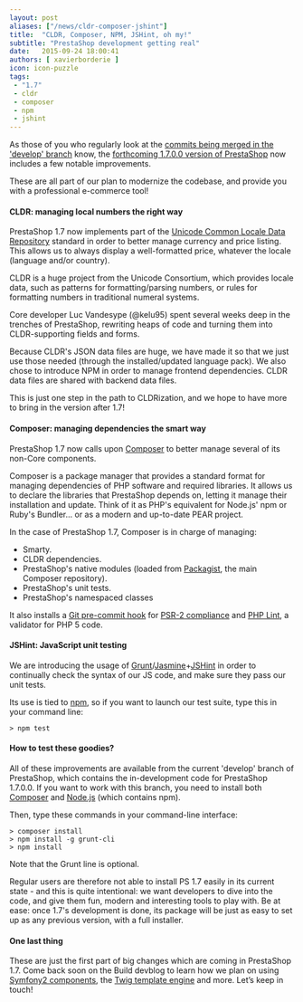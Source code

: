 ```yaml
---
layout: post
aliases: ["/news/cldr-composer-jshint"]
title:  "CLDR, Composer, NPM, JSHint, oh my!"
subtitle: "PrestaShop development getting real"
date:   2015-09-24 18:00:41
authors: [ xavierborderie ]
icon: icon-puzzle
tags:
 - "1.7"
 - cldr
 - composer
 - npm
 - jshint
---
```


As those of you who regularly look at the [commits being merged in the 'develop' branch](https://github.com/PrestaShop/PrestaShop/commits/develop) know, the [forthcoming 1.7.0.0 version of PrestaShop](http://build.prestashop.com/news/version-1-7-0-0-is-underway/) now includes a few notable improvements.

These are all part of our plan to modernize the codebase, and provide you with a professional e-commerce tool!


#### CLDR: managing local numbers the right way

PrestaShop 1.7 now implements part of the [Unicode Common Locale Data Repository](http://cldr.unicode.org/) standard in order to better manage currency and price listing. This allows us to always display a well-formatted price, whatever the locale (language and/or country).

CLDR is a huge project from the Unicode Consortium, which provides locale data, such as patterns for formatting/parsing numbers, or rules for formatting numbers in traditional numeral systems.

Core developer Luc Vandesype (@kelu95) spent several weeks deep in the trenches of PrestaShop, rewriting heaps of code and turning them into CLDR-supporting fields and forms.

Because CLDR's JSON data files are huge, we have made it so that we just use those needed (through the installed/updated language pack).
We also chose to introduce NPM in order to manage frontend dependencies. CLDR data files are shared with backend data files.

This is just one step in the path to CLDRization, and we hope to have more to bring in the version after 1.7!


#### Composer: managing dependencies the smart way

PrestaShop 1.7 now calls upon [Composer](https://getcomposer.org/) to better manage several of its non-Core components.

Composer is a package manager that provides a standard format for managing dependencies of PHP software and required libraries. It allows us to declare the libraries that PrestaShop depends on, letting it manage their installation and update. Think of it as PHP's equivalent for Node.js' npm or Ruby's Bundler... or as a modern and up-to-date PEAR project.

In the case of PrestaShop 1.7, Composer is in charge of managing:

* Smarty.
* CLDR dependencies.
* PrestaShop's native modules (loaded from [Packagist](https://packagist.org/), the main Composer repository).
* PrestaShop's unit tests.
* PrestaShop's namespaced classes

It also installs a [Git pre-commit hook](http://git-scm.com/docs/githooks) for [PSR-2 compliance](http://build.prestashop.com/news/prestashop-moves-to-psr-2/) and [PHP Lint](http://www.icosaedro.it/phplint/), a validator for PHP 5 code.


#### JSHint: JavaScript unit testing

We are introducing the usage of [Grunt](http://gruntjs.com/)/[Jasmine](http://jasmine.github.io/)+[JSHint](http://jshint.com/) in order to continually check the syntax of our JS code, and make sure they pass our unit tests.

Its use is tied to [npm](https://www.npmjs.com/), so if you want to launch our test suite, type this in your command line:

```text
> npm test
```

#### How to test these goodies?

All of these improvements are available from the current 'develop' branch of PrestaShop, which contains the in-development code for PrestaShop 1.7.0.0. If you want to work with this branch, you need to install both [Composer](https://getcomposer.org/) and [Node.js](https://nodejs.org/en/) (which contains npm).

Then, type these commands in your command-line interface:

```text
> composer install
> npm install -g grunt-cli
> npm install
```

Note that the Grunt line is optional.

Regular users are therefore not able to install PS 1.7 easily in its current state - and this is quite intentional: we want developers to dive into the code, and give them fun, modern and interesting tools to play with. Be at ease: once 1.7's development is done, its package will be just as easy to set up as any previous version, with a full installer.

#### One last thing

These are just the first part of big changes which are coming in PrestaShop 1.7. Come back soon on the Build devblog to learn how we plan on using [Symfony2 components](http://symfony.com/components), the [Twig template engine](http://twig.sensiolabs.org/) and more. Let’s keep in touch!
